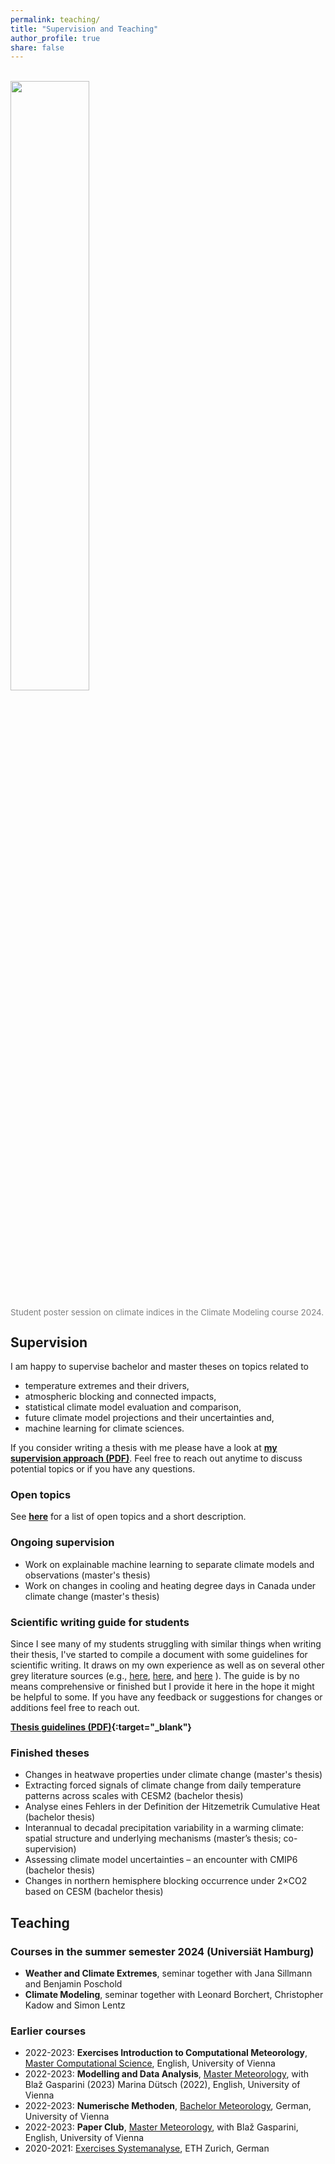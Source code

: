 ```yaml
---
permalink: teaching/
title: "Supervision and Teaching"
author_profile: true
share: false
---
```



<br>
<img src="/images/ClimateModelin2024_PosterSession.jpg" width="50%">
<br>
<p style="line-height:12px">
<span style="color:gray;font-size:10pt">Student poster session on climate indices in the Climate Modeling course 2024.</span></p>


Supervision
-----------

I am happy to supervise bachelor and master theses on topics related to
- temperature extremes and their drivers,
- atmospheric blocking and connected impacts,
- statistical climate model evaluation and comparison,
- future climate model projections and their uncertainties and,
- machine learning for climate sciences.

If you consider writing a thesis with me please have a look at <a href="/thesis/supervision_approach.pdf" target="_blank"><b>**my supervision approach (PDF)**</b></a>. Feel free to reach out anytime to discuss potential topics or if you have any questions.

### Open topics

See <a href="https://docs.google.com/presentation/d/1FBDPml7f29JS2rWBBFakq-Hdv_8iEz1b4m1onsod26o/edit?usp=sharing" target="_blank"><b>here</b></a> for a list of open topics and a short description.

### Ongoing supervision

- Work on explainable machine learning to separate climate models and observations (master's thesis)
- Work on changes in cooling and heating degree days in Canada under climate change (master's thesis)

### Scientific writing guide for students

Since I see many of my students struggling with similar things when writing their thesis, I've started to compile a document with some guidelines for scientific writing. It draws on my own experience as well as on several other grey literature sources (e.g.,
<a href="https://www.kuwi.europa-uni.de/en/lehrstuhl/vs/politik-JP/Hinweise-fuer-Studierende/index.html"  target="_blank">here</a>,
<a href="https://klimadynamik.univie.ac.at/?page_id=14"  target="_blank">here</a>, and
<a href="https://x.com/cesifoti/status/1773388661893017897"  target="_blank">here</a>
).
The guide is by no means comprehensive or finished but I provide it here in the hope it might be helpful to some. If you have any feedback or suggestions for changes or additions feel free to reach out.

**[Thesis guidelines (PDF)](/thesis/thesis_guidelines.pdf){:target="_blank"}**


### Finished theses

- Changes in heatwave properties under climate change (master's thesis)
- Extracting forced signals of climate change from daily temperature patterns across scales with CESM2 (bachelor thesis)
- Analyse eines Fehlers in der Definition der Hitzemetrik Cumulative Heat (bachelor thesis)
- Interannual to decadal precipitation variability in a warming climate: spatial structure and underlying mechanisms (master’s thesis; co-supervision)
- Assessing climate model uncertainties – an encounter with CMIP6 (bachelor thesis)
- Changes in northern hemisphere blocking occurrence under 2×CO2 based on CESM (bachelor thesis)



Teaching
--------

### Courses in the summer semester 2024 (Universiät Hamburg)

- **Weather and Climate Extremes**, seminar together with Jana Sillmann and Benjamin Poschold
- **Climate Modeling**, seminar together with Leonard Borchert, Christopher Kadow and Simon Lentz


### Earlier courses

- 2022-2023: **Exercises Introduction to Computational Meteorology**, <a href="https://mtbl.univie.ac.at/storage/media/mtbl02/2021_2022/2021_2022_59.pdf"  target="_blank">Master Computational Science</a>, English, University of Vienna
- 2022-2023: **Modelling and Data Analysis**, <a href="https://mtbl.univie.ac.at/storage/media/mtbl02/2021_2022/2021_2022_78.pdf" target="_blank">Master Meteorology</a>, with Blaž Gasparini (2023) Marina Dütsch (2022), English, University of Vienna
- 2022-2023: **Numerische Methoden**, <a href="https://mtbl.univie.ac.at/storage/media/mtbl02/2021_2022/2021_2022_77.pdf" target="_blank">Bachelor Meteorology</a>, German, University of Vienna
- 2022-2023: **Paper Club**, <a href="https://mtbl.univie.ac.at/storage/media/mtbl02/2021_2022/2021_2022_78.pdf" target="_blank">Master Meteorology</a>, with Blaž Gasparini, English, University of Vienna
- 2020-2021: <a href="http://www.vvz.ethz.ch/Vorlesungsverzeichnis/lerneinheit.view?semkez=2021W&lerneinheitId=147269&ansicht=LEHRVERANSTALTUNGEN" target="_blank">Exercises Systemanalyse</a>, ETH Zurich, German
